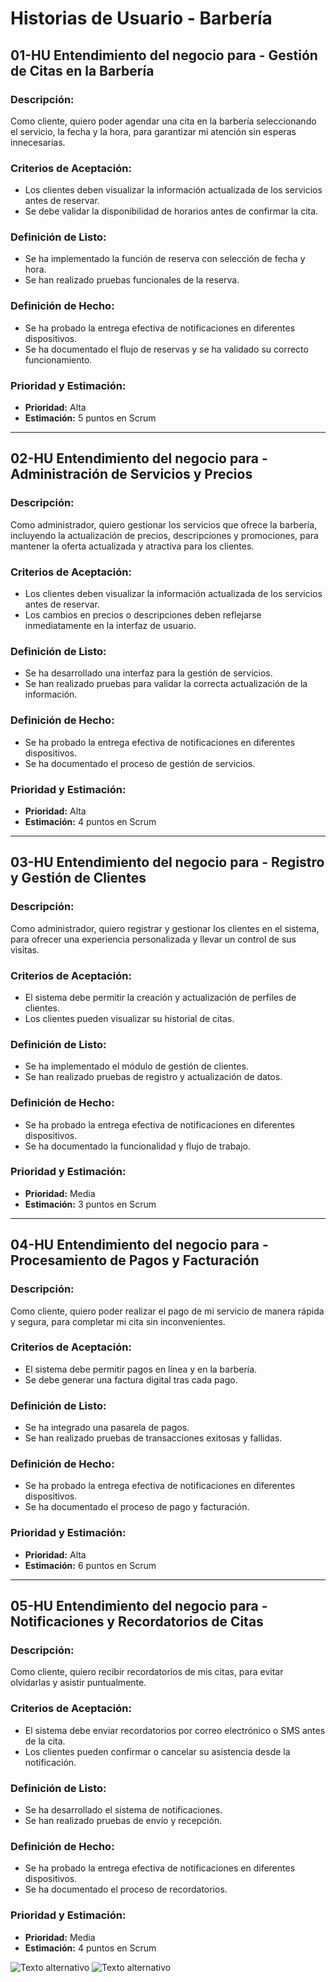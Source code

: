 # Historias de Usuario - Barbería

## 01-HU Entendimiento del negocio para - Gestión de Citas en la Barbería
### Descripción:
Como cliente, quiero poder agendar una cita en la barbería seleccionando el servicio, la fecha y la hora, para garantizar mi atención sin esperas innecesarias.

### Criterios de Aceptación:
- Los clientes deben visualizar la información actualizada de los servicios antes de reservar.
- Se debe validar la disponibilidad de horarios antes de confirmar la cita.

### Definición de Listo:
- Se ha implementado la función de reserva con selección de fecha y hora.
- Se han realizado pruebas funcionales de la reserva.

### Definición de Hecho:
- Se ha probado la entrega efectiva de notificaciones en diferentes dispositivos.
- Se ha documentado el flujo de reservas y se ha validado su correcto funcionamiento.

### Prioridad y Estimación:
- **Prioridad:** Alta
- **Estimación:** 5 puntos en Scrum

---

## 02-HU Entendimiento del negocio para - Administración de Servicios y Precios
### Descripción:
Como administrador, quiero gestionar los servicios que ofrece la barbería, incluyendo la actualización de precios, descripciones y promociones, para mantener la oferta actualizada y atractiva para los clientes.

### Criterios de Aceptación:
- Los clientes deben visualizar la información actualizada de los servicios antes de reservar.
- Los cambios en precios o descripciones deben reflejarse inmediatamente en la interfaz de usuario.

### Definición de Listo:
- Se ha desarrollado una interfaz para la gestión de servicios.
- Se han realizado pruebas para validar la correcta actualización de la información.

### Definición de Hecho:
- Se ha probado la entrega efectiva de notificaciones en diferentes dispositivos.
- Se ha documentado el proceso de gestión de servicios.

### Prioridad y Estimación:
- **Prioridad:** Alta
- **Estimación:** 4 puntos en Scrum

---

## 03-HU Entendimiento del negocio para - Registro y Gestión de Clientes
### Descripción:
Como administrador, quiero registrar y gestionar los clientes en el sistema, para ofrecer una experiencia personalizada y llevar un control de sus visitas.

### Criterios de Aceptación:
- El sistema debe permitir la creación y actualización de perfiles de clientes.
- Los clientes pueden visualizar su historial de citas.

### Definición de Listo:
- Se ha implementado el módulo de gestión de clientes.
- Se han realizado pruebas de registro y actualización de datos.

### Definición de Hecho:
- Se ha probado la entrega efectiva de notificaciones en diferentes dispositivos.
- Se ha documentado la funcionalidad y flujo de trabajo.

### Prioridad y Estimación:
- **Prioridad:** Media
- **Estimación:** 3 puntos en Scrum

---

## 04-HU Entendimiento del negocio para - Procesamiento de Pagos y Facturación
### Descripción:
Como cliente, quiero poder realizar el pago de mi servicio de manera rápida y segura, para completar mi cita sin inconvenientes.

### Criterios de Aceptación:
- El sistema debe permitir pagos en línea y en la barbería.
- Se debe generar una factura digital tras cada pago.

### Definición de Listo:
- Se ha integrado una pasarela de pagos.
- Se han realizado pruebas de transacciones exitosas y fallidas.

### Definición de Hecho:
- Se ha probado la entrega efectiva de notificaciones en diferentes dispositivos.
- Se ha documentado el proceso de pago y facturación.

### Prioridad y Estimación:
- **Prioridad:** Alta
- **Estimación:** 6 puntos en Scrum

---

## 05-HU Entendimiento del negocio para - Notificaciones y Recordatorios de Citas
### Descripción:
Como cliente, quiero recibir recordatorios de mis citas, para evitar olvidarlas y asistir puntualmente.

### Criterios de Aceptación:
- El sistema debe enviar recordatorios por correo electrónico o SMS antes de la cita.
- Los clientes pueden confirmar o cancelar su asistencia desde la notificación.

### Definición de Listo:
- Se ha desarrollado el sistema de notificaciones.
- Se han realizado pruebas de envío y recepción.

### Definición de Hecho:
- Se ha probado la entrega efectiva de notificaciones en diferentes dispositivos.
- Se ha documentado el proceso de recordatorios.

### Prioridad y Estimación:
- **Prioridad:** Media
- **Estimación:** 4 puntos en Scrum


![Texto alternativo](/img/Sin%20título.png)
![Texto alternativo](/img/Sin%20título2.png)